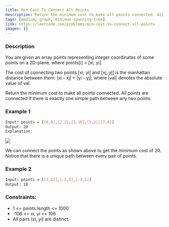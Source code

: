 ```yaml
---
title: Min Cost To Connect All Points
description: Return the minimum cost to make all points connected. All points are connected if there is exactly one simple path between any two points
tags: [medium, graph, minimum-spanning-tree]
link: https://leetcode.com/problems/min-cost-to-connect-all-points
images: []
---
```


### Description

You are given an array points representing integer coordinates of some points on a 2D-plane, where points[i] = [xi, yi].

The cost of connecting two points [xi, yi] and [xj, yj] is the manhattan distance between them: |xi - xj| + |yi - yj|, where |val| denotes the absolute value of val.

Return the minimum cost to make all points connected. All points are connected if there is exactly one simple path between any two points.

 

### Example 1

```bash
Input: points = [[0,0],[2,2],[3,10],[5,2],[7,0]]
Output: 20
Explanation: 
```
![](https://assets.leetcode.com/uploads/2020/08/26/c.png)

We can connect the points as shown above to get the minimum cost of 20.
Notice that there is a unique path between every pair of points.

### Example 2


```bash
Input: points = [[3,12],[-2,5],[-4,1]]
Output: 18
```

### Constraints:

- 1 <= points.length <= 1000
- -106 <= xi, yi <= 106
- All pairs (xi, yi) are distinct.


